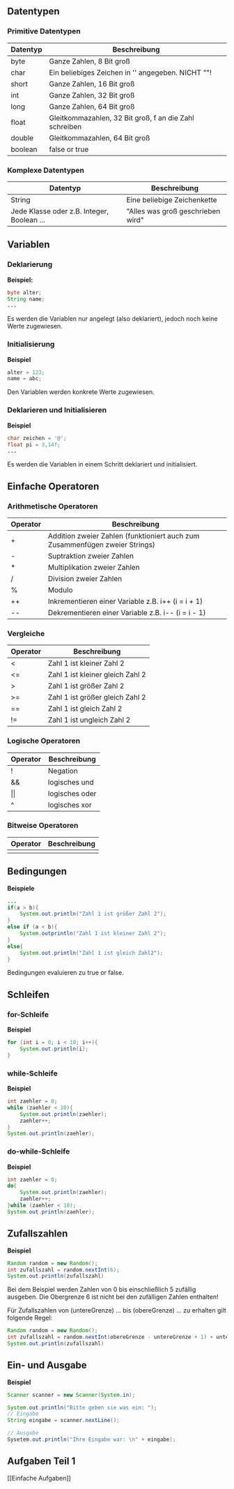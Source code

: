 
## Datentypen
### Primitive Datentypen

| **Datentyp** | **Beschreibung**                                       |
| ------------ | ------------------------------------------------------ |
| byte         | Ganze Zahlen, 8 Bit groß                               |
| char         | Ein beliebiges Zeichen in '' angegeben. NICHT ""!      |
| short        | Ganze Zahlen, 16 Bit groß                              |
| int          | Ganze Zahlen, 32 Bit groß                              |
| long         | Ganze Zahlen, 64 Bit groß                              |
| float        | Gleitkommazahlen, 32 Bit groß, f an die Zahl schreiben |
| double       | Gleitkommazahlen, 64 Bit groß                          |
| boolean      | false or true                                          |
### Komplexe Datentypen
| **Datentyp**                               | **Beschreibung**                  |
| ------------------------------------------ | --------------------------------- |
| String                                     | Eine beliebige Zeichenkette       |
| Jede Klasse oder z.B. Integer, Boolean ... | "Alles was groß geschrieben wird" |

## Variablen
### Deklarierung
**Beispiel:**
```java
byte alter;
String name;
...
```
Es werden die Variablen nur angelegt (also deklariert), jedoch noch keine Werte zugewiesen.

### Initialisierung
**Beispiel**
```java
alter = 123;
name = abc;
```
Den Variablen werden konkrete Werte zugewiesen.

### Deklarieren und Initialisieren
**Beispiel**
```java
char zeichen = '@';
float pi = 3,14f;
...
```
Es werden die Variablen in einem Schritt deklariert und initialisiert.


## Einfache Operatoren
### Arithmetische Operatoren

| **Operator** | **Beschreibung**                                                            |
| ------------ | --------------------------------------------------------------------------- |
| +            | Addition zweier Zahlen (funktioniert auch zum Zusammenfügen zweier Strings) |
| -            | Suptraktion zweier Zahlen                                                   |
| *            | Multiplikation zweier Zahlen                                                |
| /            | Division zweier Zahlen                                                      |
| %            | Modulo                                                                      |
| ++           | Inkrementieren einer Variable z.B. i++ (i = i + 1)                          |
| --           | Dekrementieren einer Variable z.B. i-- (i = i - 1)                          |

### Vergleiche

| **Operator** | **Beschreibung**                 |
| ------------ | -------------------------------- |
| <            | Zahl 1 ist kleiner Zahl 2        |
| <=           | Zahl 1 ist kleiner gleich Zahl 2 |
| >            | Zahl 1 ist größer Zahl 2         |
| >=           | Zahl 1 ist größer gleich Zahl 2  |
| ==           | Zahl 1 ist gleich Zahl 2         |
| !=           | Zahl 1 ist ungleich Zahl 2       |

### Logische Operatoren

| **Operator** | **Beschreibung** |
| ------------ | ---------------- |
| !            | Negation         |
| &&           | logisches und    |
| \|\|         | logisches oder   |
| ^            | logisches xor    |

### Bitweise Operatoren
| **Operator** | **Beschreibung** |
| ------------ | ---------------- |
|              |                  |

## Bedingungen
**Beispiele**
```java
...
if(a > b){
	System.out.println("Zahl 1 ist größer Zahl 2");
}
else if (a < b){
	System.outprintln("Zahl 1 ist kleiner Zahl 2");
}
else{
	System.out.println("Zahl 1 ist gleich Zahl2");
}
```
Bedingungen evaluieren zu true or false.

## Schleifen 
### for-Schleife
**Beispiel**
```java
for (int i = 0; i < 10; i++){
	System.out.println(i);
}
```

### while-Schleife
**Beispiel**
```java
int zaehler = 0;
while (zaehler < 10){
	System.out.println(zaehler);
	zaehler++;
}
System.out.println(zaehler);
```

### do-while-Schleife
**Beispiel**
```java
int zaehler = 0;
do{
	System.out.println(zaehler);
	zaehler++;
}while (zaehler < 10);
System.out.println(zaehler);
```

## Zufallszahlen
**Beispiel** 
```java
Random random = new Random();
int zufallszahl = random.nextInt(6);
System.out.println(zufallszahl)
```
Bei dem Beispiel werden Zahlen von 0 bis einschließlich 5 zufällig ausgeben. Die Obergrenze 6 ist nicht bei den zufälligen Zahlen enthalten!

Für Zufallszahlen von (untereGrenze) ... bis (obereGrenze) ... zu erhalten gilt folgende Regel:
```java
Random random = new Random();
int zufallszahl = random.nextInt(obereGrenze - untereGrenze + 1) + untereGrenze;
System.out.println(zufallszahl)
```

## Ein- und Ausgabe
**Beispiel**
```java
Scanner scanner = new Scanner(System.in);

System.out.println("Bitte geben sie was ein: ");
// Eingabe
String eingabe = scanner.nextLine();

// Ausgabe
Sysetem.out.println("Ihre Eingabe war: \n" + eingabe);
```


## Aufgaben Teil 1
[[Einfache Aufgaben]]
